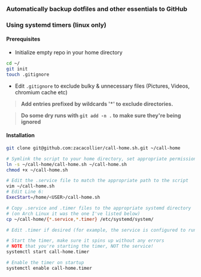 ### Automatically backup dotfiles and other essentials to GitHub
### Using systemd timers (linux only)

#### Prerequisites

- Initialize empty repo in your home directory
```bash
cd ~/
git init
touch .gitignore
```
- Edit `.gitignore` to exclude bulky & unnecessary files (Pictures, Videos, chromium cache etc)

> **Add entries prefixed by wildcards '*' to exclude directories.**

> **Do some dry runs with `git add -n .` to make sure they're being ignored**

#### Installation
```bash
git clone git@github.com:zacacollier/call-home.sh.git ~/call-home

# Symlink the script to your home directory, set appropriate permissions
ln -s ~/call-home/call-home.sh ~/call-home.sh
chmod +x ~/call-home.sh

# Edit the .service file to match the appropriate path to the script
vim ~/call-home.sh    
# Edit Line 6:
ExecStart=/home/<USER>/call-home.sh

# Copy .service and .timer files to the appropriate systemd directory
# (on Arch Linux it was the one I've listed below)
cp ~/call-home/{*.service,*.timer} /etc/systemd/system/

# Edit .timer if desired (for example, the service is configured to run 30 minutes after boot, you could change that if you'd like)

# Start the timer, make sure it spins up without any errors
# NOTE that you're starting the timer, NOT the service!
systemctl start call-home.timer

# Enable the timer on startup
systemctl enable call-home.timer
```
